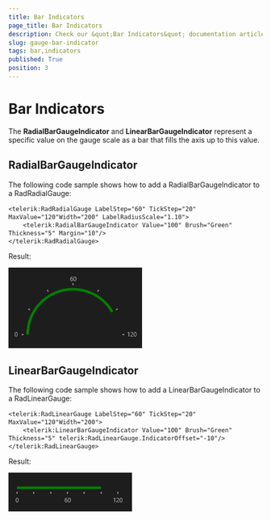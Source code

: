 ```yaml
---
title: Bar Indicators
page_title: Bar Indicators
description: Check our &quot;Bar Indicators&quot; documentation article for RadGauge for UWP control.
slug: gauge-bar-indicator
tags: bar,indicators
published: True
position: 3
---
```


# Bar Indicators

The **RadialBarGaugeIndicator** and **LinearBarGaugeIndicator** represent a specific value on the gauge
scale as a bar that fills the axis up to this value.

## RadialBarGaugeIndicator

The following code sample shows how to add a RadialBarGaugeIndicator to a RadRadialGauge:

	<telerik:RadRadialGauge LabelStep="60" TickStep="20" MaxValue="120"Width="200" LabelRadiusScale="1.10">
		<telerik:RadialBarGaugeIndicator Value="100" Brush="Green" Thickness="5" Margin="10"/>
	</telerik:RadRadialGauge>

Result:

![Rad Gauge-Radial Bar Gauge Indicator](images/RadGauge-RadialBarGaugeIndicator.png)

## LinearBarGaugeIndicator

The following code sample shows how to add a LinearBarGaugeIndicator to a RadLinearGauge:

	<telerik:RadLinearGauge LabelStep="60" TickStep="20" MaxValue="120"Width="200">
		<telerik:LinearBarGaugeIndicator Value="100" Brush="Green" Thickness="5" telerik:RadLinearGauge.IndicatorOffset="-10"/>
	</telerik:RadLinearGauge>

Result:

![Rad Gauge-Linear Bar Gauge Indicator](images/RadGauge-LinearBarGaugeIndicator.png)
